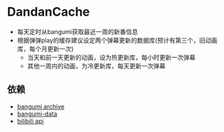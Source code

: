 # DandanCache

- 每天定时从bangumi获取最近一周的新番信息
- 根据弹弹play的缓存建议设定两个弹幕更新的数据库(预计有第三个，旧动画库，每个月更新一次)
    - 当天和前一天更新的动画，设为热更新库，每小时更新一次弹幕
    - 其他一周内的动画，为冷更新库，每天更新一次弹幕

## 依赖

- [bangumi archive](https://github.com/bangumi/Archive)
- [bangumi-data](https://github.com/bangumi-data/bangumi-data)
- [bilibili api](https://github.com/SocialSisterYi/bilibili-API-collect)